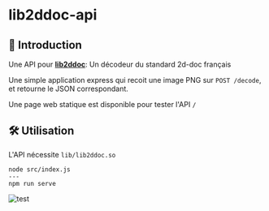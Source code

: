 # lib2ddoc-api

## 🚀 Introduction
Une API pour **[lib2ddoc](https://gitlab.insa-rouen.fr/acamusat/lib2ddoc)**: Un décodeur du standard 2d-doc français

Une simple application express qui recoit une image PNG sur  `POST /decode`, et retourne le JSON correspondant.

Une page web statique est disponible pour tester l'API `/`

## 🛠 Utilisation
L'API nécessite `lib/lib2ddoc.so`
```
node src/index.js
---
npm run serve
```

![test](/public/readme.png)